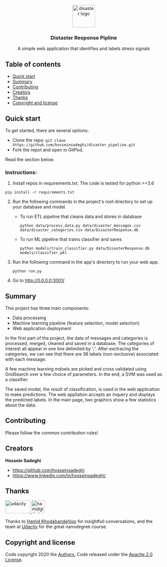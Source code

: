 <p align="center">
  <a href="https://www.google.com/search?q=what+is+distaster">
    <img src="https://encrypted-tbn0.gstatic.com/images?q=tbn%3AANd9GcQTiEKjqxHURhDjy54nPKrElc8gYROGkq5LyMSRDgPZ7_yiR0Q0&usqp=CAU" alt="disaster logo" width="72" height="72">
  </a>
</p>

<h3 align="center">Distaster Response Pipline</h3>

<p align="center">
  A simple web application that identifies and labels stress signals
</p>


## Table of contents

- [Quick start](#quick-start)
- [Summary](#summary)
- [Contributing](#contributing)
- [Creators](#creators)
- [Thanks](#thanks)
- [Copyright and license](#copyright-and-license)


## Quick start
To get started, there are several options:
- Clone the repo: `git clone https://github.com/hosseinsadeghi/disaster_pipeline.git`
- Fork the repot and open in GitPod.

Read the section below.

### Instructions:
1. Install repos in requirements.txt. The code is tested for python >=3.6

`pip install -r requirements.txt`

2. Run the following commands in the project's root directory to set up your database and model.

    - To run ETL pipeline that cleans data and stores in database
    
        `python data/process_data.py data/disaster_messages.csv data/disaster_categories.csv data/DisasterResponse.db`
        
    - To run ML pipeline that trains classifier and saves
    
        `python models/train_classifier.py data/DisasterResponse.db models/classifier.pkl`
        

2. Run the following command in the app's directory to run your web app.

    `python run.py`

3. Go to http://0.0.0.0:3001/

## Summary
This project has three main components:
- Data processing
- Machine learning pipeline (feature selection, model selection)
- Web application deployment

In the first part of the project, the data of messages and categories is processed, merged, cleaned and saved in a database. The categories of interest all appear in one line delimited by ';'. After exctracing the categories, we can see that there are 36 labels (non-exclusive) associated with each message.

A few machine learning mdoels are picked and cross validated using GridSearch over a few choice of parameters. In the end, a SVM was used as a classifier.

The saved model, the result of classificaiton, is used in the web application to make predictions. The web appliation accepts an inquery and displays the predicted labels. In the main page, two graphics show a few statistics about the data.

## Contributing

Please follow the common contribution rules!


## Creators

**Hossein Sadeghi**

- <https://github.com/hosseinsadeghi>
- <https://www.linkedin.com/in/hosseinsadeghi/>


## Thanks

<a href="https://www.udacity.com/">
  <img src="https://d20vrrgs8k4bvw.cloudfront.net/images/open-graph/udacity.png" alt="udacity" width="80" height="42">
</a>
<a href="https://github.com/hamidkhbl">
  <img src="https://avatars2.githubusercontent.com/u/35466381?s=460&u=fc6318e6bf181d8d14635476e2cce9d6315d9b63&v=4" alt="hamidgithub" width="42" height="42">
</a>

Thanks to [Hamid Khodabandehloo](https://github.com/hamidkhbl) for insightfull conversations, and the team at [Udacity](https://www.udacity.com/) for the great nanodegree course.


## Copyright and license

Code copyright 2020 the [Authors.](https://github.com/hosseinsadeghi/disaster_pipeline/graphs/contributors) Code released under the [Apache 2.0 License](https://github.com/hosseinsadeghi/disaster_pipeline/blob/master/LICENSE). 
